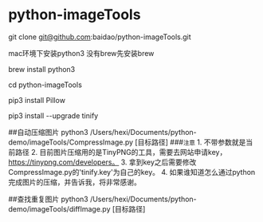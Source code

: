 # python-imageTools
git clone git@github.com:baidao/python-imageTools.git

mac环境下安装python3
没有brew先安装brew

brew install python3

cd python-imageTools

pip3 install Pillow

pip3 install --upgrade tinify

##自动压缩图片
python3 /Users/hexi/Documents/python-demo/imageTools/CompressImage.py [目标路径]
###`注意`
	1. 不带参数就是当前路径
	2. 目前图片压缩用的是TinyPNG的工具，需要去网站申请key，https://tinypng.com/developers。
	3. 拿到key之后需要修改CompressImage.py的'tinify.key'为自己的key。
	4. 如果谁知道怎么通过python完成图片的压缩，并告诉我，将非常感谢。

##查找重复图片
python3 /Users/hexi/Documents/python-demo/imageTools/diffImage.py [目标路径]
